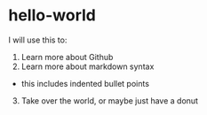 # hello-world

I will use this to:

1. Learn more about Github
2. Learn more about markdown syntax
  * this includes indented bullet points
3. Take over the world, or maybe just have a donut


